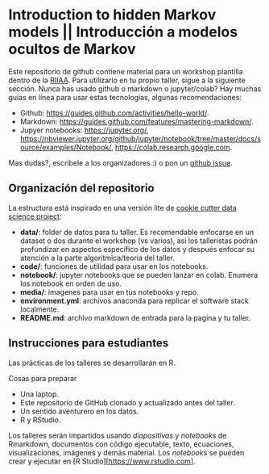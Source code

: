 # Introduction to hidden Markov models || Introducción a modelos ocultos de Markov

Este repositorio de github contiene material para un workshop plantilla dentro de la [RIIAA](https://riiaa.org/). Para utilizarlo en tu propio taller, sigue a la siguiente sección. Nunca has usado github o markdown o jupyter/colab?
Hay muchas guías en línea para usar estas tecnologías, algunas recomendaciones:
* Github: https://guides.github.com/activities/hello-world/.
* Markdown: https://guides.github.com/features/mastering-markdown/.
* Jupyer notebooks: https://jupyter.org/, https://nbviewer.jupyter.org/github/jupyter/notebook/tree/master/docs/source/examples/Notebook/, https://colab.research.google.com.

Mas dudas?, escríbele a los organizadores :) o pon un [github issue](https://help.github.com/en/articles/creating-an-issue).

## Organización del repositorio

La estructura está inspirado en una versión lite de [cookie cutter data science project](https://drivendata.github.io/cookiecutter-data-science/):

* **data/**: folder de datos para tu taller. Es recomendable enfocarse en un dataset o dos durante el workshop (vs varios), asi los talleristas podrán profundizar en aspectos específico de los datos y después enfocar su atención a la parte algorítmica/teoria del taller.
* **code/**: funciones de utilidad para usar en los notebooks.
* **notebook/**: jupyter notebooks que se pueden lanzar en colab. Enumera los notebook en orden de uso.
* **media/**: imagenes para usar en tus notebooks y repo.
* **environment.yml**: archivos anaconda para replicar el software stack localmente.
* **README.md**: archivo markdown de entrada para la pagina y tu taller.

## Instrucciones para estudiantes

Las prácticas de los talleres se desarrollarán en R.

Cosas para preparar
* Una laptop.
* Este repositorio de GitHub clonado y actualizado antes del taller.
* Un sentido aventurero en los datos.
* R y RStudio.

Los talleres serán impartidos usando *diapositivas* y *notebooks* de Rmarkdown, documentos con código ejecutable, texto, ecuaciones, visualizaciones, imágenes y demás material. Los *notebooks* se pueden crear y ejecutar en [R Studio][https://www.rstudio.com].
